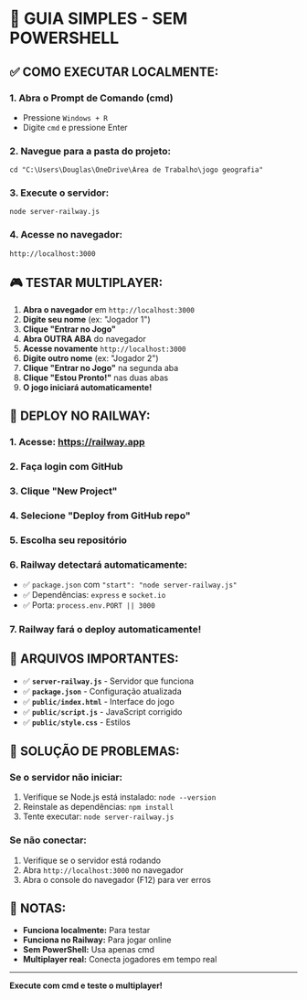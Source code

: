 # 🚀 GUIA SIMPLES - SEM POWERSHELL

## ✅ COMO EXECUTAR LOCALMENTE:

### 1. Abra o Prompt de Comando (cmd)
- Pressione `Windows + R`
- Digite `cmd` e pressione Enter

### 2. Navegue para a pasta do projeto:
```
cd "C:\Users\Douglas\OneDrive\Área de Trabalho\jogo geografia"
```

### 3. Execute o servidor:
```
node server-railway.js
```

### 4. Acesse no navegador:
```
http://localhost:3000
```

## 🎮 TESTAR MULTIPLAYER:

1. **Abra o navegador** em `http://localhost:3000`
2. **Digite seu nome** (ex: "Jogador 1")
3. **Clique "Entrar no Jogo"**
4. **Abra OUTRA ABA** do navegador
5. **Acesse novamente** `http://localhost:3000`
6. **Digite outro nome** (ex: "Jogador 2")
7. **Clique "Entrar no Jogo"** na segunda aba
8. **Clique "Estou Pronto!"** nas duas abas
9. **O jogo iniciará automaticamente!**

## 🚀 DEPLOY NO RAILWAY:

### 1. Acesse: https://railway.app
### 2. Faça login com GitHub
### 3. Clique "New Project"
### 4. Selecione "Deploy from GitHub repo"
### 5. Escolha seu repositório
### 6. Railway detectará automaticamente:
   - ✅ `package.json` com `"start": "node server-railway.js"`
   - ✅ Dependências: `express` e `socket.io`
   - ✅ Porta: `process.env.PORT || 3000`

### 7. Railway fará o deploy automaticamente!

## 📁 ARQUIVOS IMPORTANTES:

- ✅ **`server-railway.js`** - Servidor que funciona
- ✅ **`package.json`** - Configuração atualizada
- ✅ **`public/index.html`** - Interface do jogo
- ✅ **`public/script.js`** - JavaScript corrigido
- ✅ **`public/style.css`** - Estilos

## 🔧 SOLUÇÃO DE PROBLEMAS:

### Se o servidor não iniciar:
1. Verifique se Node.js está instalado: `node --version`
2. Reinstale as dependências: `npm install`
3. Tente executar: `node server-railway.js`

### Se não conectar:
1. Verifique se o servidor está rodando
2. Abra `http://localhost:3000` no navegador
3. Abra o console do navegador (F12) para ver erros

## 📝 NOTAS:

- **Funciona localmente:** Para testar
- **Funciona no Railway:** Para jogar online
- **Sem PowerShell:** Usa apenas cmd
- **Multiplayer real:** Conecta jogadores em tempo real

---

**Execute com cmd e teste o multiplayer!**
